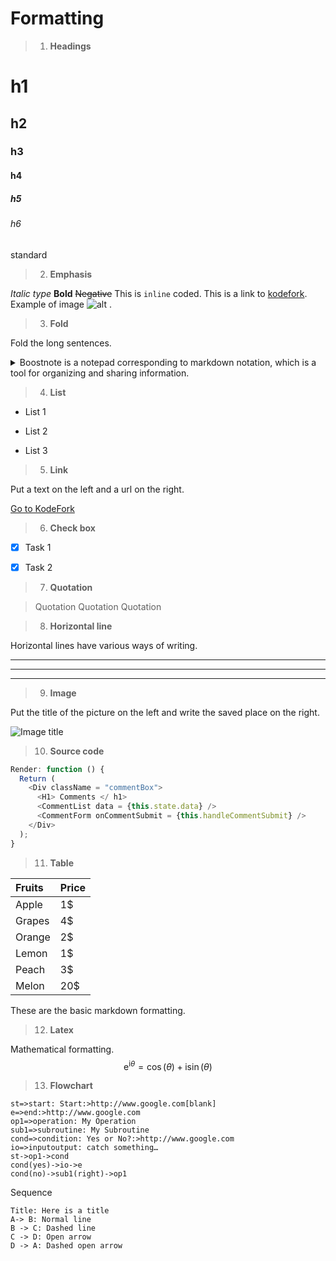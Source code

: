 # Formatting



> 1. **Headings**

# h1

## h2

### h3

#### h4

##### h5

###### h6

standard

> 2. **Emphasis**

*Italic type*
**Bold**
~~Negative~~
This is `inline` coded.
This is a link to [kodefork](https://www.kodefork.com).
Example of image ![alt](https://) .



> 3. **Fold**

Fold the long sentences.

<details><summary>Boostnote is a notepad corresponding to markdown notation, which is a tool for organizing and sharing information.</summary>
- Features - <br>
· Search function to find memos in one shot
· Supports markdown notation <br>
· Support for Mac, Windows, Linux, iOS, Android <br>
· Export and import to Plain text (.txt), Markdown (.md) format <br>
· Supports PDF saving <br>
· Can be used offline <br>
· Synchronize to dropbox etc. with setting <br>
· Supports theme colors and numerous fonts <br>
</details>



> 4. **List**

- List 1

- List 2

- List 3

  

> 5. **Link**

Put a text on the left and a url on the right.

[Go to KodeFork](https://www.kodefork.com)



> 6. **Check box**

- [x] Task 1

- [x] Task 2

  

> 7. **Quotation**

> Quotation
> Quotation Quotation



> 8. **Horizontal line**

Horizontal lines have various ways of writing.

------

------

------



> 9. **Image**

Put the title of the picture on the left and write the saved place on the right.

![Image title](https://boostnote.io/assets/img/logo.png)



> 10. **Source code**

```js
Render: function () {
  Return (
    <Div className = "commentBox">
      <H1> Comments </ h1>
      <CommentList data = {this.state.data} />
      <CommentForm onCommentSubmit = {this.handleCommentSubmit} />
    </Div>
  );
}
```



> 11. **Table**

| Fruits | Price |
| :----- | :---- |
| Apple  | 1$    |
| Grapes | 4$    |
| Orange | 2$    |
| Lemon  | 1$    |
| Peach  | 3$    |
| Melon  | 20$   |

These are the basic markdown formatting.



> 12. **Latex**

Mathematical formatting.
$$
\mathrm{e}^{\mathrm{i}\theta} = \cos(\theta) + \mathrm{i}\sin(\theta)
$$


> 13. **Flowchart**

```flowchart
st=>start: Start:>http://www.google.com[blank]
e=>end:>http://www.google.com
op1=>operation: My Operation
sub1=>subroutine: My Subroutine
cond=>condition: Yes or No?:>http://www.google.com
io=>inputoutput: catch something…
st->op1->cond
cond(yes)->io->e
cond(no)->sub1(right)->op1
```

Sequence

```sequence
Title: Here is a title
A-> B: Normal line
B -> C: Dashed line
C -> D: Open arrow
D -> A: Dashed open arrow
```